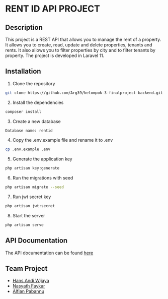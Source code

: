 # RENT ID API PROJECT
## Description
This project is a REST API that allows you to manage the rent of a property. It allows you to create, read, update and delete properties, tenants and rents. It also allows you to filter properties by city and to filter tenants by property. The project is developed in Laravel 11.
## Installation
1. Clone the repository
```bash
git clone https://github.com/Arg39/kelompok-3-finalproject-backend.git
```
2. Install the dependencies
```bash
composer install
```
3. Create a new database
```bash
Database name: rentid
```
4. Copy the .env.example file and rename it to .env
```bash
cp .env.example .env
```
5. Generate the application key
```bash
php artisan key:generate
```
6. Run the migrations with seed
```bash
php artisan migrate --seed
```
7. Run jwt secret key
```bash
php artisan jwt:secret
```
8. Start the server
```bash
php artisan serve
```
## API Documentation
The API documentation can be found [here](https://www.apidog.com/apidoc/shared-67a7ce07-2c49-440b-8381-af343e25b68f)
## Team Project
- [Hans Andi Wijaya](https://github.com/HansAndi)
- [Nasyath Faykar](https://github.com/faykarr)
- [Alfian Pabannu](https://github.com/Arg39)